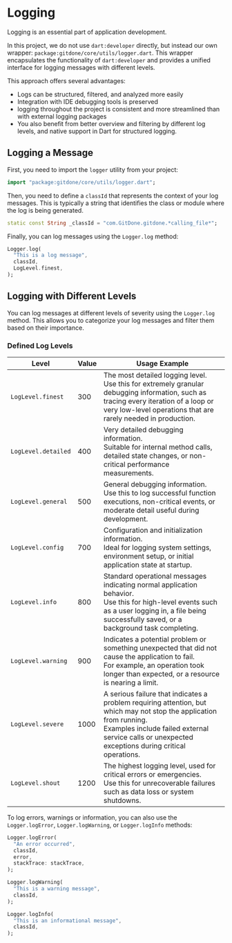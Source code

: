 # Logging

Logging is an essential part of application development.

In this project, we do not use `dart:developer` directly, but instead our own wrapper: `package:gitdone/core/utils/logger.dart`. This wrapper encapsulates the functionality of `dart:developer` and provides a unified interface for logging messages with different levels.

This approach offers several advantages:

-   Logs can be structured, filtered, and analyzed more easily
-   Integration with IDE debugging tools is preserved
-   logging throughout the project is consistent and more streamlined than with external logging packages
-   You also benefit from better overview and filtering by different log levels, and native support in Dart for structured logging.

## Logging a Message

First, you need to import the `logger` utility from your project:

```dart
import "package:gitdone/core/utils/logger.dart";
```

Then, you need to define a `classId` that represents the context of your log messages. This is typically a string that identifies the class or module where the log is being generated.

```dart
static const String _classId = "com.GitDone.gitdone.*calling_file*";
```

Finally, you can log messages using the `Logger.log` method:

```dart
Logger.log(
  "This is a log message",
  classId,
  LogLevel.finest,
);
```

## Logging with Different Levels

You can log messages at different levels of severity using the `Logger.log` method. This allows you to categorize your log messages and filter them based on their importance.

### Defined Log Levels

| Level               | Value | Usage Example                                                                                                                                                                                                                |
| ------------------- | ----- | ---------------------------------------------------------------------------------------------------------------------------------------------------------------------------------------------------------------------------- |
| `LogLevel.finest`   | 300   | The most detailed logging level.<br> Use this for extremely granular debugging information, such as tracing every iteration of a loop or very low-level operations that are rarely needed in production.                     |
| `LogLevel.detailed` | 400   | Very detailed debugging information.<br> Suitable for internal method calls, detailed state changes, or non-critical performance measurements.                                                                               |
| `LogLevel.general`  | 500   | General debugging information.<br> Use this to log successful function executions, non-critical events, or moderate detail useful during development.                                                                        |
| `LogLevel.config`   | 700   | Configuration and initialization information.<br> Ideal for logging system settings, environment setup, or initial application state at startup.                                                                             |
| `LogLevel.info`     | 800   | Standard operational messages indicating normal application behavior.<br> Use this for high-level events such as a user logging in, a file being successfully saved, or a background task completing.                        |
| `LogLevel.warning`  | 900   | Indicates a potential problem or something unexpected that did not cause the application to fail.<br> For example, an operation took longer than expected, or a resource is nearing a limit.                                 |
| `LogLevel.severe`   | 1000  | A serious failure that indicates a problem requiring attention, but which may not stop the application from running.<br> Examples include failed external service calls or unexpected exceptions during critical operations. |
| `LogLevel.shout`    | 1200  | The highest logging level, used for critical errors or emergencies.<br> Use this for unrecoverable failures such as data loss or system shutdowns.                                                                           |

To log errors, warnings or information, you can also use the `Logger.logError`, `Logger.logWarning`, or `Logger.logInfo` methods:

```dart
Logger.logError(
  "An error occurred",
  classId,
  error,
  stackTrace: stackTrace,
);

Logger.logWarning(
  "This is a warning message",
  classId,
);

Logger.logInfo(
  "This is an informational message",
  classId,
);
```
